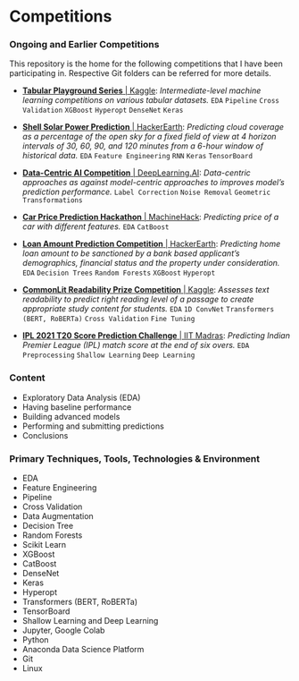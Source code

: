 # Competitions

### Ongoing and Earlier Competitions
This repository is the home for the following competitions that I have been participating in. Respective Git folders can be referred for more details.

- [**Tabular Playground Series** | Kaggle](https://github.com/PradipKumarDas/Competitions/tree/main/Tabular_Playground_Series_Kaggle/Tabular_Playground_Series-Sep_2021_Kaggle):
*Intermediate-level machine learning competitions on various tabular datasets.* `EDA` `Pipeline` `Cross Validation` `XGBoost` `Hyperopt` `DenseNet` `Keras`

- [**Shell Solar Power Prediction** | HackerEarth](https://github.com/PradipKumarDas/Competitions/tree/main/Shell_Solar_Power_Prediction_Challenge_HackerEarth):
*Predicting cloud coverage as a percentage of the open sky for a fixed field of view at 4 horizon intervals of 30, 60, 90, and 120 minutes from a 6-hour window of historical data.* `EDA` `Feature Engineering` `RNN` `Keras` `TensorBoard`

- [**Data-Centric AI Competition** | DeepLearning.AI](https://github.com/PradipKumarDas/Competitions/tree/main/Data-Centric_AI_Competition_DeepLearning.AI):
*Data-centric approaches as against model-centric approaches to improves model’s prediction performance.* `Label Correction` `Noise Removal` `Geometric Transformations`

- [**Car Price Prediction Hackathon** | MachineHack](https://github.com/PradipKumarDas/Competitions/tree/main/Car_Price_Prediction_MachineHack):
*Predicting price of a car with different features.* `EDA` `CatBoost`

- [**Loan Amount Prediction Competition** | HackerEarth](https://github.com/PradipKumarDas/Competitions/tree/main/Loan_Sanction_Amount_Prediction):
*Predicting home loan amount to be sanctioned by a bank based applicant’s demographics, financial status and the property under consideration.* `EDA` `Decision Trees` `Random Forests` `XGBoost` `Hyperopt`

- [**CommonLit Readability Prize Competition** | Kaggle](https://github.com/PradipKumarDas/Competitions/tree/main/CommonLit_Readability_Competition_Kaggle):
*Assesses text readability to predict right reading level of a passage to create appropriate study content for students.*  `EDA` `1D ConvNet` `Transformers (BERT, RoBERTa)` `Cross Validation` `Fine Tuning`

- [**IPL 2021 T20 Score Prediction Challenge** | IIT Madras](https://github.com/PradipKumarDas/Competitions/tree/main/IPL_2021_Cricket_Hackathon_IIT_Madras):
*Predicting Indian Premier League (IPL) match score at the end of six overs.* `EDA` `Preprocessing` `Shallow Learning` `Deep Learning`

### Content
- Exploratory Data Analysis (EDA)
- Having baseline performance
- Building advanced models
- Performing and submitting predictions
- Conclusions

### Primary Techniques, Tools, Technologies & Environment
- EDA
- Feature Engineering
- Pipeline
- Cross Validation
- Data Augmentation
- Decision Tree
- Random Forests
- Scikit Learn
- XGBoost
- CatBoost
- DenseNet
- Keras
- Hyperopt
- Transformers (BERT, RoBERTa)
- TensorBoard
- Shallow Learning and Deep Learning
- Jupyter, Google Colab
- Python
- Anaconda Data Science Platform
- Git
- Linux
